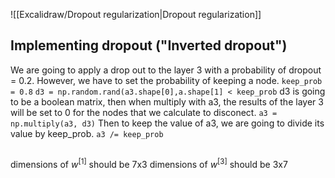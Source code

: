 
![[Excalidraw/Dropout regularization|Dropout regularization]]
## Implementing dropout ("Inverted dropout")
We are going to apply a drop out to the layer 3 with a probability of dropout  = 0.2. However, we have to set the probability of keeping a node.
`keep_prob = 0.8`
`d3 = np.random.rand(a3.shape[0],a.shape[1] < keep_prob`
d3 is going to be a boolean matrix, then when multiply with a3, the results of the layer 3 will be set to 0 for the nodes that we calculate to disconect.
`a3 = np.multiply(a3, d3)`
Then to keep the value of a3, we are going to divide its value by keep_prob.
`a3 /= keep_prob`


##
dimensions of $w^{[1]}$ should be 7x3 
dimensions of $w^{[3]}$ should be 3x7